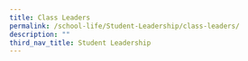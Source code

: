 ```yaml
---
title: Class Leaders
permalink: /school-life/Student-Leadership/class-leaders/
description: ""
third_nav_title: Student Leadership
---
```

